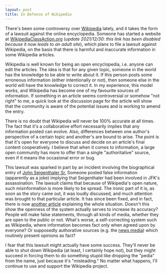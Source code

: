 ```yaml
---
layout: post
title: In Defence of Wikipedia
---
```


There's been some controversy over [Wikipedia](http://wikipedia.org/) lately, and it takes the form of a lawsuit against the online encyclopedia. Someone has started a website at [WikipediaClassAction.org]() (_update 2021/12/30: this link has been disabled because it now leads to an adult site_), which plans to file a lawsuit against Wikipedia, on the basis that there is harmful and inaccurate information in some Wikipedia articles.  
  
Wikipedia is well known for being an open encyclopedia, i.e. anyone can edit the articles. The idea is that for any given topic, someone in the world has the knowledge to be able to write about it. If this person posts some erroneous information (either intentionally or not), then someone else in the world will have the knowledge to correct it. In my experience, this model works, and Wikipedia has become one of my favourite sources of information. If something in an article seems controversial or somehow "not right" to me, a quick look at the discussion page for the article will show that the community is aware of the potential issues and is working to amend the entry.  
  
There is no doubt that Wikipedia will never be 100% accurate at all times. The fact that it's a collaborative effort necessarily implies that any information posted can evolve. Also, differences between one author's perspective of a certain topic and another's are bound to arise. The point is that it's open for everyone to discuss and decide on an article's final content cooperatively. I believe that when it comes to information, a large open community has more to offer than a single "authoritative" source, even if it means the occasional error or bug.  
  
This lawsuit was sparked in part by an incident involving the biographical entry of [John Seigenthaler Sr.](http://en.wikipedia.org/wiki/John_Seigenthaler_Sr.) Someone posted false information (apparently as a joke) implying that Seigenthaler had been involved in JFK's assassination. The lawsuit claims that because of Wikipedia's open nature, such misinformation is more likely to be spread. The ironic part of it is, as soon as the story came out, it was loudly discussed, and much attention was brought to that particular article. It has since been fixed, and in fact, there is now [another article](http://en.wikipedia.org/wiki/John_Seigenthaler_Sr._Wikipedia_biography_controversy) explaining the whole situation. Doesn't this show the openness of the system actually serves to increase its accuracy? People will make false statements, through all kinds of media, whether they are open to the public or not. What's worse, a self-correcting system such as Wikipedia, where information becomes fact only when agreed upon by everyone? Or supposedly authorative sources (e.g. the [news media](http://en.wikipedia.org/wiki/Sensationalism)) which routinely present opinions as fact?  
  
I fear that this lawsuit might actually have some success. They'll never be able to shut down Wikipedia (at least, I certainly hope not), but they might succeed in forcing them to do something stupid like dropping the "pedia" from the name, just because it's "misleading." No matter what happens, I'll continue to use and support the Wikipedia project.

